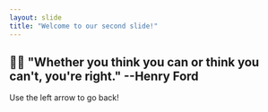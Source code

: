 ```yaml
---
layout: slide
title: "Welcome to our second slide!"
---
```

🧜🏼 "Whether you think you can or think you can't, you're right." --Henry Ford
---
Use the left arrow to go back!
